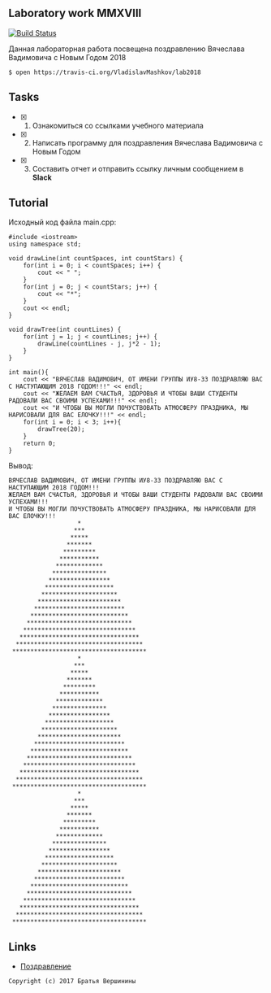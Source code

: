 ## Laboratory work MMXVIII
[![Build Status](https://travis-ci.org/VladislavMashkov/lab2018.svg?branch=master)](https://travis-ci.org/VladislavMashkov/lab2018)

Данная лабораторная работа посвещена поздравлению Вячеслава Вадимовича с Новым Годом 2018
```ShellSession
$ open https://travis-ci.org/VladislavMashkov/lab2018
```
## Tasks

- [X] 1. Ознакомиться со ссылками учебного материала
- [X] 2. Написать программу для поздравления Вячеслава Вадимовича с Новым Годом
- [X] 3. Составить отчет и отправить ссылку личным сообщением в **Slack**

## Tutorial
Исходный код файла main.cpp:
```ShellSession
#include <iostream>
using namespace std;

void drawLine(int countSpaces, int countStars) {
	for(int i = 0; i < countSpaces; i++) {
		cout << " ";
	}
	for(int j = 0; j < countStars; j++) {
		cout << "*";
	}
	cout << endl;
}

void drawTree(int countLines) {
	for(int j = 1; j < countLines; j++) {
		drawLine(countLines - j, j*2 - 1);
	}
}

int main(){
	cout << "ВЯЧЕСЛАВ ВАДИМОВИЧ, ОТ ИМЕНИ ГРУППЫ ИУ8-33 ПОЗДРАВЛЯЮ ВАС С НАСТУПАЮЩИМ 2018 ГОДОМ!!!" << endl;
	cout << "ЖЕЛАЕМ ВАМ СЧАСТЬЯ, ЗДОРОВЬЯ И ЧТОБЫ ВАШИ СТУДЕНТЫ РАДОВАЛИ ВАС СВОИМИ УСПЕХАМИ!!!" << endl;
	cout << "И ЧТОБЫ ВЫ МОГЛИ ПОЧУСТВОВАТЬ АТМОСФЕРУ ПРАЗДНИКА, МЫ НАРИСОВАЛИ ДЛЯ ВАС ЕЛОЧКУ!!!" << endl;
	for(int i = 0; i < 3; i++){
		drawTree(20);	
	}
	return 0;
}

```
Вывод:
```ShellSession
ВЯЧЕСЛАВ ВАДИМОВИЧ, ОТ ИМЕНИ ГРУППЫ ИУ8-33 ПОЗДРАВЛЯЮ ВАС С НАСТУПАЮЩИМ 2018 ГОДОМ!!!
ЖЕЛАЕМ ВАМ СЧАСТЬЯ, ЗДОРОВЬЯ И ЧТОБЫ ВАШИ СТУДЕНТЫ РАДОВАЛИ ВАС СВОИМИ УСПЕХАМИ!!!
И ЧТОБЫ ВЫ МОГЛИ ПОЧУСТВОВАТЬ АТМОСФЕРУ ПРАЗДНИКА, МЫ НАРИСОВАЛИ ДЛЯ ВАС ЕЛОЧКУ!!!
                   *
                  ***
                 *****
                *******
               *********
              ***********
             *************
            ***************
           *****************
          *******************
         *********************
        ***********************
       *************************
      ***************************
     *****************************
    *******************************
   *********************************
  ***********************************
 *************************************
                   *
                  ***
                 *****
                *******
               *********
              ***********
             *************
            ***************
           *****************
          *******************
         *********************
        ***********************
       *************************
      ***************************
     *****************************
    *******************************
   *********************************
  ***********************************
 *************************************
                   *
                  ***
                 *****
                *******
               *********
              ***********
             *************
            ***************
           *****************
          *******************
         *********************
        ***********************
       *************************
      ***************************
     *****************************
    *******************************
   *********************************
  ***********************************
 *************************************

```

## Links

- [Поздравление](https://travis-ci.org/VladislavMashkov/lab2018)
```
Copyright (c) 2017 Братья Вершинины
```
